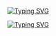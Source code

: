 

<!--
**AntoJeffrinG/AntoJeffrinG** is a ✨ _special_ ✨ repository because its `README.md` (this file) appears on your GitHub profile.

Here are some ideas to get you started:

- 🔭 I’m currently working on ...
- 🌱 I’m currently learning ...
- 👯 I’m looking to collaborate on ...
- 🤔 I’m looking for help with ...
- 💬 Ask me about ...
- 📫 How to reach me: ...
- 😄 Pronouns: ...
- ⚡ Fun fact: ...
-->
[![Typing SVG](https://readme-typing-svg.demolab.com/?lines=Hi+there!+I'm+Anto+Jeffrin+G;An+undergraduate+student+in+AI+ML&size=24&width=500&height=60&font=Dancing+Script&color=FFFFFF&background=00000000&center=true&vCenter=true&multiline=true&duration=4000&pause=2000&repeat=true)](https://git.io/typing-svg)

[![Typing SVG](https://readme-typing-svg.demolab.com/?lines=First+line+of+text;Second+line+of+text)](https://git.io/typing-svg)
